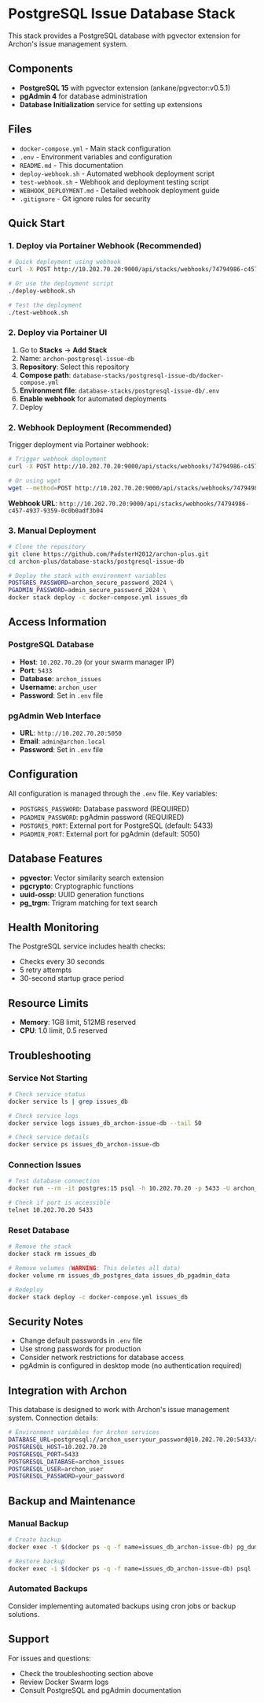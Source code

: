 # PostgreSQL Issue Database Stack

This stack provides a PostgreSQL database with pgvector extension for Archon's issue management system.

## Components

- **PostgreSQL 15** with pgvector extension (ankane/pgvector:v0.5.1)
- **pgAdmin 4** for database administration
- **Database Initialization** service for setting up extensions

## Files

- `docker-compose.yml` - Main stack configuration
- `.env` - Environment variables and configuration
- `README.md` - This documentation
- `deploy-webhook.sh` - Automated webhook deployment script
- `test-webhook.sh` - Webhook and deployment testing script
- `WEBHOOK_DEPLOYMENT.md` - Detailed webhook deployment guide
- `.gitignore` - Git ignore rules for security

## Quick Start

### 1. Deploy via Portainer Webhook (Recommended)

```bash
# Quick deployment using webhook
curl -X POST http://10.202.70.20:9000/api/stacks/webhooks/74794986-c457-4937-9359-0c0b0adf3b04

# Or use the deployment script
./deploy-webhook.sh

# Test the deployment
./test-webhook.sh
```

### 2. Deploy via Portainer UI

1. Go to **Stacks** → **Add Stack**
2. Name: `archon-postgresql-issue-db`
3. **Repository**: Select this repository
4. **Compose path**: `database-stacks/postgresql-issue-db/docker-compose.yml`
5. **Environment file**: `database-stacks/postgresql-issue-db/.env`
6. **Enable webhook** for automated deployments
7. Deploy

### 2. Webhook Deployment (Recommended)

Trigger deployment via Portainer webhook:

```bash
# Trigger webhook deployment
curl -X POST http://10.202.70.20:9000/api/stacks/webhooks/74794986-c457-4937-9359-0c0b0adf3b04

# Or using wget
wget --method=POST http://10.202.70.20:9000/api/stacks/webhooks/74794986-c457-4937-9359-0c0b0adf3b04
```

**Webhook URL**: `http://10.202.70.20:9000/api/stacks/webhooks/74794986-c457-4937-9359-0c0b0adf3b04`

### 3. Manual Deployment

```bash
# Clone the repository
git clone https://github.com/PadsterH2012/archon-plus.git
cd archon-plus/database-stacks/postgresql-issue-db

# Deploy the stack with environment variables
POSTGRES_PASSWORD=archon_secure_password_2024 \
PGADMIN_PASSWORD=admin_secure_password_2024 \
docker stack deploy -c docker-compose.yml issues_db
```

## Access Information

### PostgreSQL Database
- **Host**: `10.202.70.20` (or your swarm manager IP)
- **Port**: `5433`
- **Database**: `archon_issues`
- **Username**: `archon_user`
- **Password**: Set in `.env` file

### pgAdmin Web Interface
- **URL**: `http://10.202.70.20:5050`
- **Email**: `admin@archon.local`
- **Password**: Set in `.env` file

## Configuration

All configuration is managed through the `.env` file. Key variables:

- `POSTGRES_PASSWORD`: Database password (REQUIRED)
- `PGADMIN_PASSWORD`: pgAdmin password (REQUIRED)
- `POSTGRES_PORT`: External port for PostgreSQL (default: 5433)
- `PGADMIN_PORT`: External port for pgAdmin (default: 5050)

## Database Features

- **pgvector**: Vector similarity search extension
- **pgcrypto**: Cryptographic functions
- **uuid-ossp**: UUID generation functions
- **pg_trgm**: Trigram matching for text search

## Health Monitoring

The PostgreSQL service includes health checks:
- Checks every 30 seconds
- 5 retry attempts
- 30-second startup grace period

## Resource Limits

- **Memory**: 1GB limit, 512MB reserved
- **CPU**: 1.0 limit, 0.5 reserved

## Troubleshooting

### Service Not Starting
```bash
# Check service status
docker service ls | grep issues_db

# Check service logs
docker service logs issues_db_archon-issue-db --tail 50

# Check service details
docker service ps issues_db_archon-issue-db
```

### Connection Issues
```bash
# Test database connection
docker run --rm -it postgres:15 psql -h 10.202.70.20 -p 5433 -U archon_user -d archon_issues

# Check if port is accessible
telnet 10.202.70.20 5433
```

### Reset Database
```bash
# Remove the stack
docker stack rm issues_db

# Remove volumes (WARNING: This deletes all data)
docker volume rm issues_db_postgres_data issues_db_pgadmin_data

# Redeploy
docker stack deploy -c docker-compose.yml issues_db
```

## Security Notes

- Change default passwords in `.env` file
- Use strong passwords for production
- Consider network restrictions for database access
- pgAdmin is configured in desktop mode (no authentication required)

## Integration with Archon

This database is designed to work with Archon's issue management system. Connection details:

```bash
# Environment variables for Archon services
DATABASE_URL=postgresql://archon_user:your_password@10.202.70.20:5433/archon_issues
POSTGRESQL_HOST=10.202.70.20
POSTGRESQL_PORT=5433
POSTGRESQL_DATABASE=archon_issues
POSTGRESQL_USER=archon_user
POSTGRESQL_PASSWORD=your_password
```

## Backup and Maintenance

### Manual Backup
```bash
# Create backup
docker exec -t $(docker ps -q -f name=issues_db_archon-issue-db) pg_dump -U archon_user archon_issues > backup.sql

# Restore backup
docker exec -i $(docker ps -q -f name=issues_db_archon-issue-db) psql -U archon_user archon_issues < backup.sql
```

### Automated Backups
Consider implementing automated backups using cron jobs or backup solutions.

## Support

For issues and questions:
- Check the troubleshooting section above
- Review Docker Swarm logs
- Consult PostgreSQL and pgAdmin documentation
